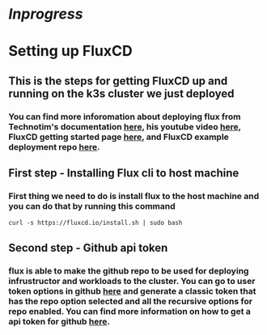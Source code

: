 # *Inprogress*

# Setting up FluxCD
## This is the steps for getting FluxCD up and running on the k3s cluster we just deployed
### You can find more inforomation about deploying flux from Technotim's documentation [here](https://technotim.live/posts/flux-devops-gitops/), his youtube video [here](https://youtu.be/PFLimPh5-wo?si=cGkVMkltf0NTvVuZ), FluxCD getting started page [here](https://fluxcd.io/flux/get-started/), and FluxCD example deployment repo [here](https://github.com/fluxcd/flux2-kustomize-helm-example).

## First step - Installing Flux cli to host machine
### First thing we need to do is install flux to the host machine and you can do that by running this command
```
curl -s https://fluxcd.io/install.sh | sudo bash
```

## Second step - Github api token
### flux is able to make the github repo to be used for deploying infrustructor and workloads to the cluster. You can go to user token options in github [here](https://github.com/settings/tokens) and generate a classic token that has the repo option selected and all the recursive options for repo enabled. You can find more information on how to get a api token for github [here](https://docs.github.com/en/authentication/keeping-your-account-and-data-secure/managing-your-personal-access-tokens).